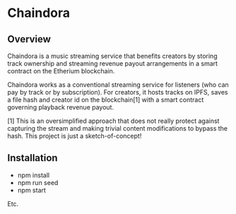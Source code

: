 # Chaindora

## Overview

Chaindora is a music streaming service that benefits creators
by storing track ownership and streaming revenue payout arrangements
in a smart contract on the Etherium blockchain.

Chaindora works as a conventional streaming service for listeners
(who can pay by track or by subscription). For creators, it hosts
tracks on IPFS, saves a file hash and creator id on the blockchain[1]
with a smart contract governing playback revenue payout.

[1] This is an oversimplified approach that does not really protect
against capturing the stream and making trivial content modifications
to bypass the hash. This project is just a sketch-of-concept!

## Installation

  - npm install
  - npm run seed
  - npm start

Etc.
